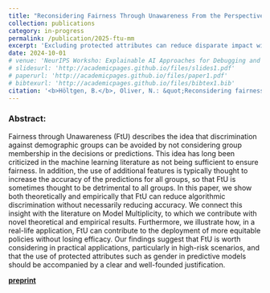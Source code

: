 ```yaml
---
title: "Reconsidering Fairness Through Unawareness From the Perspective of Model Multiplicity"
collection: publications
category: in-progress
permalink: /publication/2025-ftu-mm
excerpt: 'Excluding protected attributes can reduce disparate impact without reducing accuracy.'
date: 2024-10-01
# venue: 'NeurIPS Worksho: Explainable AI Approaches for Debugging and Diagnosis'
# slidesurl: 'http://academicpages.github.io/files/slides1.pdf'
# paperurl: 'http://academicpages.github.io/files/paper1.pdf'
# bibtexurl: 'http://academicpages.github.io/files/bibtex1.bib'
citation: '<b>Höltgen, B.</b>, Oliver, N.: &quot;Reconsidering fairness through unawareness from the perspective of model multiplicity.&quot; <i>ArXiv preprint.</i> 2025.'
---
```

### Abstract:
Fairness through Unawareness (FtU) describes the idea that discrimination against demographic groups can be avoided by not considering group membership in the decisions or predictions. This idea has long been criticized in the machine learning literature as not being sufficient to ensure fairness. In addition, the use of additional features is typically thought to increase the accuracy of the predictions for all groups, so that FtU is sometimes thought to be detrimental to all groups. In this paper, we show both theoretically and empirically that FtU can reduce algorithmic discrimination without necessarily reducing accuracy. We connect this insight with the literature on Model Multiplicity, to which we contribute with novel theoretical and empirical results. Furthermore, we illustrate how, in a real-life application, FtU can contribute to the deployment of more equitable policies without losing efficacy. Our findings suggest that FtU is worth considering in practical applications, particularly in high-risk scenarios, and that the use of protected attributes such as gender in predictive models should be accompanied by a clear and well-founded justification.

[**preprint**](https://arxiv.org/pdf/2505.16638)
